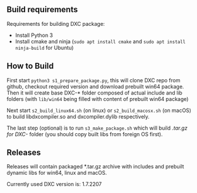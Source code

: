 ## Build requirements

Requirements for building DXC package:
* Install Python 3
* Install cmake and ninja (`sudo apt install cmake` and `sudo apt install ninja-build` for Ubuntu)

## How to Build

First start `python3 s1_prepare_package.py`, this will clone DXC repo from github, checkout required version and download prebuilt win64 package.
Then it will create base DXC-* folder composed of actual include and lib folders (with `lib/win64` being filled with content of prebuilt win64 package)

Next start `s2_build_linux64.sh` (on linux) or `s2_build_macosx.sh` (on macOS) to build libdxcompiler.so and dxcompiler.dylib respectively.

The last step (optional) is to run `s3_make_package.sh` which will build *.tar.gz for DXC-* folder (you should copy built libs from foreign OS first).

## Releases

Releases will contain packaged *.tar.gz archive with includes and prebuilt dynamic libs for win64, linux and macOS.

Currently used DXC version is: 1.7.2207
